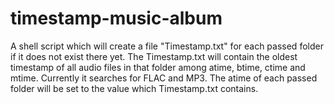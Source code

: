 timestamp-music-album
=====================

A shell script which will create a file "Timestamp.txt" for each passed folder if it does not exist there yet.
The Timestamp.txt will contain the oldest timestamp of all audio files in that folder among atime, btime, ctime and mtime. Currently it searches for FLAC and MP3.
The atime of each passed folder will be set to the value which Timestamp.txt contains.
